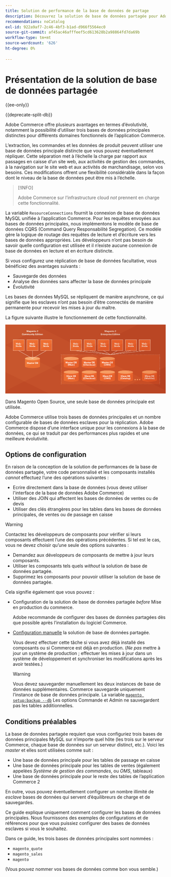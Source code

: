 ```yaml
---
title: Solution de performance de la base de données de partage
description: Découvrez la solution de base de données partagée pour Adobe Commerce et Magento Open Source.
recommendations: noCatalog
exl-id: 922a9af7-2c46-4bf3-b1ad-d966f5564ec0
source-git-commit: af45ac46afffeef5cd613628b2a98864fd7da69b
workflow-type: tm+mt
source-wordcount: '626'
ht-degree: 0%

---
```


# Présentation de la solution de base de données partagée

{{ee-only}}

{{deprecate-split-db}}

Adobe Commerce offre plusieurs avantages en termes d’évolutivité, notamment la possibilité d’utiliser trois bases de données principales distinctes pour différents domaines fonctionnels de l’application Commerce.

L’extraction, les commandes et les données de produit peuvent utiliser une base de données principale distincte que vous pouvez éventuellement répliquer. Cette séparation met à l’échelle la charge par rapport aux passages en caisse d’un site web, aux activités de gestion des commandes, à la navigation sur le site web et aux activités de marchandisage, selon vos besoins. Ces modifications offrent une flexibilité considérable dans la façon dont le niveau de la base de données peut être mis à l’échelle.

>[!INFO]
>
>Adobe Commerce sur l’infrastructure cloud _not_ prennent en charge cette fonctionnalité.

La variable `ResourceConnections` fournit la connexion de base de données MySQL unifiée à l’application Commerce. Pour les requêtes envoyées aux bases de données principales, nous implémentons le modèle de base de données CQRS (Command Query Responsabilité Segregation). Ce modèle gère la logique de routage des requêtes de lecture et d’écriture vers les bases de données appropriées. Les développeurs n’ont pas besoin de savoir quelle configuration est utilisée et il n’existe aucune connexion de base de données en lecture et en écriture distincte.

Si vous configurez une réplication de base de données facultative, vous bénéficiez des avantages suivants :

- Sauvegarde des données
- Analyse des données sans affecter la base de données principale
- Évolutivité

Les bases de données MySQL se répliquent de manière asynchrone, ce qui signifie que les esclaves n’ont pas besoin d’être connectés de manière permanente pour recevoir les mises à jour du maître.

La figure suivante illustre le fonctionnement de cette fonctionnalité.

![Adobe Commerce utilise différentes bases de données pour stocker des tables.](../../assets/configuration/split-db-diagram-ee.png)

Dans Magento Open Source, une seule base de données principale est utilisée.

Adobe Commerce utilise trois bases de données principales et un nombre configurable de bases de données esclaves pour la réplication. Adobe Commerce dispose d’une interface unique pour les connexions à la base de données, ce qui se traduit par des performances plus rapides et une meilleure évolutivité.

## Options de configuration

En raison de la conception de la solution de performances de la base de données partagée, votre code personnalisé et les composants installés _cannot_ effectuez l’une des opérations suivantes :

- Ecrire directement dans la base de données (vous devez utiliser l&#39;interface de la base de données Adobe Commerce)
- Utiliser des JOIN qui affectent les bases de données de ventes ou de devis
- Utiliser des clés étrangères pour les tables dans les bases de données principales, de ventes ou de passage en caisse

>[!WARNING]
>
>Contactez les développeurs de composants pour vérifier si leurs composants effectuent l’une des opérations précédentes. Si tel est le cas, vous ne devez choisir qu’une seule des options suivantes :
>
>- Demandez aux développeurs de composants de mettre à jour leurs composants.
>- Utiliser les composants tels quels _without_ la solution de base de données partagée.
>- Supprimez les composants pour pouvoir utiliser la solution de base de données partagée.

Cela signifie également que vous pouvez :

- Configuration de la solution de base de données partagée _before_ Mise en production du commerce.

  Adobe recommande de configurer des bases de données partagées dès que possible après l’installation du logiciel Commerce.

- [Configuration manuelle](multi-master-manual.md) la solution de base de données partagée.

  Vous devez effectuer cette tâche si vous avez déjà installé des composants ou si Commerce est déjà en production. (_Ne pas_ mettre à jour un système de production ; effectuer les mises à jour dans un système de développement et synchroniser les modifications après les avoir testées.)

  >[!WARNING]
  >
  >Vous devez sauvegarder manuellement les deux instances de base de données supplémentaires. Commerce sauvegarde uniquement l’instance de base de données principale. La variable [`magento setup:backup --db`](../../installation/tutorials/backup.md) Les options Commande et Admin ne sauvegardent pas les tables additionnelles.

## Conditions préalables

La base de données partagée requiert que vous configuriez trois bases de données principales MySQL sur n’importe quel hôte (les trois sur le serveur Commerce, chaque base de données sur un serveur distinct, etc.). Voici les _master_ et elles sont utilisées comme suit :

- Une base de données principale pour les tables de passage en caisse
- Une base de données principale pour les tables de ventes (également appelées _Système de gestion des commandes_, ou _OMS_, tableaux)
- Une base de données principale pour le reste des tables de l’application Commerce 2

En outre, vous pouvez éventuellement configurer un nombre illimité de _esclave_ bases de données qui servent d’équilibreurs de charge et de sauvegardes.

Ce guide explique uniquement comment configurer les bases de données principales. Nous fournissons des exemples de configurations et de références pour que vous puissiez configurer des bases de données esclaves si vous le souhaitez.

Dans ce guide, les trois bases de données principales sont nommées :

- `magento_quote`
- `magento_sales`
- `magento`

(Vous pouvez nommer vos bases de données comme bon vous semble.)
